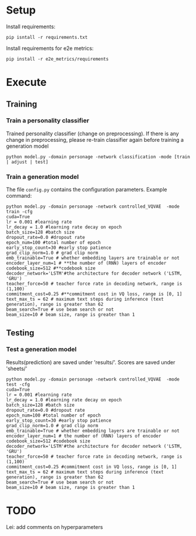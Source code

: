 # Setup

Install requirements:
```
pip isntall -r requirements.txt
```
Install requirements for e2e metrics:
```
pip install -r e2e_metrics/requirements
```

# Execute

## Training
### Train a personality classifier
Trained personality classifier (change on preprocessing). If there is any change in preprocessing, please re-train classifier again before training a generation model
```
python model.py -domain personage -network classification -mode [train | adjust | test]

```

### Train a generation model
The file `config.py` contains the configuration parameters.
Example command:
```
python model.py -domain personage -network controlled_VQVAE  -mode train -cfg 
cuda=True 
lr = 0.001 #learning rate
lr_decay = 1.0 #learning rate decay on epoch
batch_size=128 #batch size
dropout_rate=0.0 #dropout rate
epoch_num=100 #total number of epoch
early_stop_count=30 #early stop patience
grad_clip_norm=1.0 # grad clip norm
emb_trainable=True # whether embedding layers are trainable or not
encoder_layer_num=1 # **the number of (RNN) layers of encoder
codebook_size=512 #**codebook size
decoder_network='LSTM'#the architecture for decoder network ('LSTM, 'GRU')
teacher_force=50 # teacher force rate in decoding network, range is (1,100)
commitment_cost=0.25 #**commitment cost in VQ loss, range is [0, 1]
text_max_ts = 62 # maximum text steps during inference (text generation), range is greater than 62
beam_search=True # use beam search or not
beam_size=10 # beam size, range is greater than 1
```

## Testing
### Test a generation model
Results(prediction) are saved under 'results/'. Scores are saved under 'sheets/'
```
python model.py -domain personage -network controlled_VQVAE  -mode test -cfg 
cuda=True 
lr = 0.001 #learning rate
lr_decay = 1.0 #learning rate decay on epoch
batch_size=128 #batch size
dropout_rate=0.0 #dropout rate
epoch_num=100 #total number of epoch
early_stop_count=30 #early stop patience
grad_clip_norm=1.0 # grad clip norm
emb_trainable=True # whether embedding layers are trainable or not
encoder_layer_num=1 # the number of (RNN) layers of encoder
codebook_size=512 #codebook size
decoder_network='LSTM'#the architecture for decoder network ('LSTM, 'GRU')
teacher_force=50 # teacher force rate in decoding network, range is (1,100)
commitment_cost=0.25 #commitment cost in VQ loss, range is [0, 1]
text_max_ts = 62 # maximum text steps during inference (text generation), range is greater than 62
beam_search=True # use beam search or not
beam_size=10 # beam size, range is greater than 1
```


# TODO

Lei: add comments on hyperparameters
